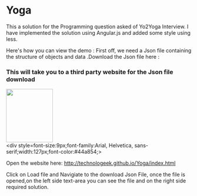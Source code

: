 # Yoga
This  a solution for the Programming question asked of Yo2Yoga Interview.
I have implemented the solution using Angular.js  and added some style using less.

Here's how you can view the demo :
First off, we need a Json file containing the structure of objects and data .Download the Json file here :

<b><h3>This will take you to a third party website for the Json file download</h3></b>


<a href=http://www.filedropper.com/yo2><img src=http://www.filedropper.com/download_button.png width=127 height=145 border=0/></a><br /><div style=font-size:9px;font-family:Arial, Helvetica, sans-serif;width:127px;font-color:#44a854;></div>

Open the website here:
http://technologeek.github.io/Yoga/index.html

Click on Load file and Navigiate to the download Json File, once the file is opened,on the left side text-area you can see the file and on the right side required solution.


